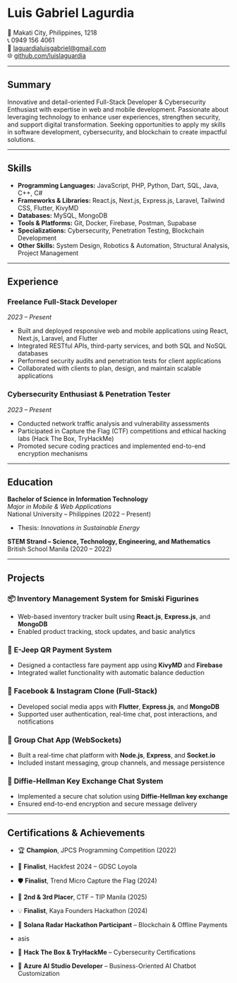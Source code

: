 # **Luis Gabriel Lagurdia**  
📍 Makati City, Philippines, 1218  
📞 0949 156 4061  
📧 laguardialuisgabriel@gmail.com  
🌐 [github.com/luislaguardia](https://github.com/luislaguardia)

---

## **Summary**  
Innovative and detail-oriented Full-Stack Developer & Cybersecurity Enthusiast with expertise in web and mobile development. Passionate about leveraging technology to enhance user experiences, strengthen security, and support digital transformation. Seeking opportunities to apply my skills in software development, cybersecurity, and blockchain to create impactful solutions.

---

## **Skills**

- **Programming Languages:** JavaScript, PHP, Python, Dart, SQL, Java, C++, C#  
- **Frameworks & Libraries:** React.js, Next.js, Express.js, Laravel, Tailwind CSS, Flutter, KivyMD  
- **Databases:** MySQL, MongoDB  
- **Tools & Platforms:** Git, Docker, Firebase, Postman, Supabase  
- **Specializations:** Cybersecurity, Penetration Testing, Blockchain Development  
- **Other Skills:** System Design, Robotics & Automation, Structural Analysis, Project Management  

---

## **Experience**

### **Freelance Full-Stack Developer**  
*2023 – Present*  
- Built and deployed responsive web and mobile applications using React, Next.js, Laravel, and Flutter  
- Integrated RESTful APIs, third-party services, and both SQL and NoSQL databases  
- Performed security audits and penetration tests for client applications  
- Collaborated with clients to plan, design, and maintain scalable applications  

### **Cybersecurity Enthusiast & Penetration Tester**  
*2023 – Present*  
- Conducted network traffic analysis and vulnerability assessments  
- Participated in Capture the Flag (CTF) competitions and ethical hacking labs (Hack The Box, TryHackMe)  
- Promoted secure coding practices and implemented end-to-end encryption mechanisms  

---

## **Education**

**Bachelor of Science in Information Technology**  
*Major in Mobile & Web Applications*  
National University – Philippines (2022 – Present)  
- Thesis: *Innovations in Sustainable Energy*

**STEM Strand – Science, Technology, Engineering, and Mathematics**  
British School Manila (2020 – 2022)

---

## **Projects**

### 📦 **Inventory Management System for Smiski Figurines**  
- Web-based inventory tracker built using **React.js**, **Express.js**, and **MongoDB**  
- Enabled product tracking, stock updates, and basic analytics  

### 🚎 **E-Jeep QR Payment System**  
- Designed a contactless fare payment app using **KivyMD** and **Firebase**  
- Integrated wallet functionality with automatic balance deduction  

### 📱 **Facebook & Instagram Clone (Full-Stack)**  
- Developed social media apps with **Flutter**, **Express.js**, and **MongoDB**  
- Supported user authentication, real-time chat, post interactions, and notifications  

### 💬 **Group Chat App (WebSockets)**  
- Built a real-time chat platform with **Node.js**, **Express**, and **Socket.io**  
- Included instant messaging, group channels, and message persistence  

### 🔐 **Diffie-Hellman Key Exchange Chat System**  
- Implemented a secure chat solution using **Diffie-Hellman key exchange**  
- Ensured end-to-end encryption and secure message delivery  

---

## **Certifications & Achievements**

- 🏆 **Champion**, JPCS Programming Competition (2022)  
- 🚀 **Finalist**, Hackfest 2024 – GDSC Loyola  
- 🛡️ **Finalist**, Trend Micro Capture the Flag (2024)  
- 🥈 **2nd & 3rd Placer**, CTF – TIP Manila (2025)  
- 💡 **Finalist**, Kaya Founders Hackathon (2024)  
- 🔗 **Solana Radar Hackathon Participant** – Blockchain & Offline Payments

- asis
- 🧠 **Hack The Box & TryHackMe** – Cybersecurity Certifications  
- 🤖 **Azure AI Studio Developer** – Business-Oriented AI Chatbot Customization  
